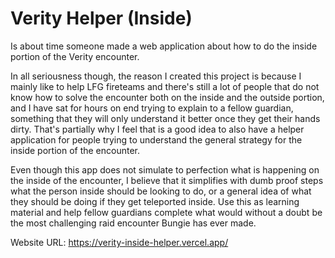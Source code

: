 # Verity Helper (Inside)

Is about time someone made a web application about how to do the inside portion of the Verity encounter.

In all seriousness though, the reason I created this project is because I mainly like to help LFG fireteams and there's still a lot of people that do not know how to solve the encounter both on the inside and the outside portion, and I have sat for hours on end trying to explain to a fellow guardian, something that they will only understand it better once they get their hands dirty. That's partially why I feel that is a good idea to also have a helper application for people trying to understand the general strategy for the inside portion of the encounter.

Even though this app does not simulate to perfection what is happening on the inside of the encounter, I believe that it simplifies with dumb proof steps what the person inside should be looking to do, or a general idea of what they should be doing if they get teleported inside. Use this as learning material and help fellow guardians complete what would without a doubt be the most challenging raid encounter Bungie has ever made.

Website URL: https://verity-inside-helper.vercel.app/
